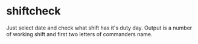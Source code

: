 # shiftcheck

Just select date and check what shift has it's duty day. Output is a number of working shift and first two letters of commanders name.
